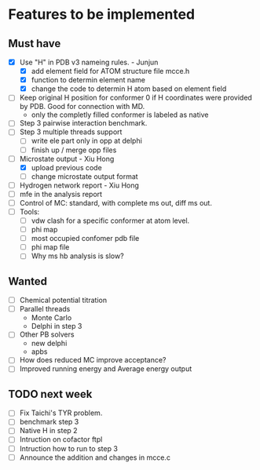 # Features to be implemented

## Must have

* [x] Use "H" in PDB v3 nameing rules. - Junjun
   * [x] add element field for ATOM structure file mcce.h
   * [x] function to determin element name
   * [x] change the code to determin H atom based on element field
* [ ] Keep original H position for conformer 0 if H coordinates were provided by PDB. Good for connection with MD.
   * only the completly filled conformer is labeled as native
* [ ] Step 3 pairwise interaction benchmark.
* [ ] Step 3 multiple threads support
   * [ ] write ele part only in opp at delphi
   * [ ] finish up / merge opp files
* [ ] Microstate output - Xiu Hong
  * [x] upload previous code
  * [ ] change microstate output format
* [ ] Hydrogen network report - Xiu Hong
* [ ] mfe in the analysis report
* [ ] Control of MC: standard, with complete ms out, diff ms out.
* [ ] Tools:
   * [ ] vdw clash for a specific conformer at atom level.
   * [ ] phi map
   * [ ] most occupied confomer pdb file
   * [ ] phi map file
   * [ ] Why ms hb analysis is slow? 

## Wanted
 * [ ] Chemical potential titration
 * [ ] Parallel threads
    * Monte Carlo
    * Delphi in step 3
 * [ ] Other PB solvers
    * new delphi
    * apbs
 * [ ] How does reduced MC improve acceptance?
 * [ ] Improved running energy and Average energy output
 
## TODO next week
 * [ ] Fix Taichi's TYR problem.
 * [ ] benchmark step 3
 * [ ] Native H in step 2
 * [ ] Intruction on cofactor ftpl
 * [ ] Intruction how to run to step 3
 * [ ] Announce the addition and changes in mcce.c 
